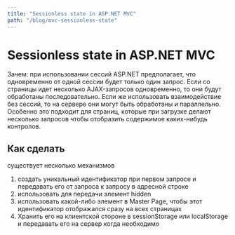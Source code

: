 ```yaml
---
title: "Sessionless state in ASP.NET MVC"
path: "/blog/mvc-sessionless-state"
---
```

# Sessionless state in ASP.NET MVC

Зачем: при использовании сессий ASP.NET предполагает, что одновременно от одной сессии будет только один запрос. Если со страницы идет несколько AJAX-запросов одновременно, то они будут обработаны последовательно. Если же использовать взаимодействие без сессий, то на сервере они могут быть обработаны и параллельно. Особенно это подходит для страниц, которые при загрузке делают несколько запросов чтобы отобразить содержимое каких-нибудь контролов. 

## Как сделать

существует несколько механизмов

1. создать уникальный идентификатор при первом запросе и передавать его от запроса к запросу в адресной строке
2. использовать для передачи элемент hidden
3. использовать какой-либо элемент в Master Page, чтобы этот идентификатор отображался сразу на всех страницах
4. Хранить его на клиентской стороне в sessionStorage или localStorage и передавать его на сервер когда необходимо
